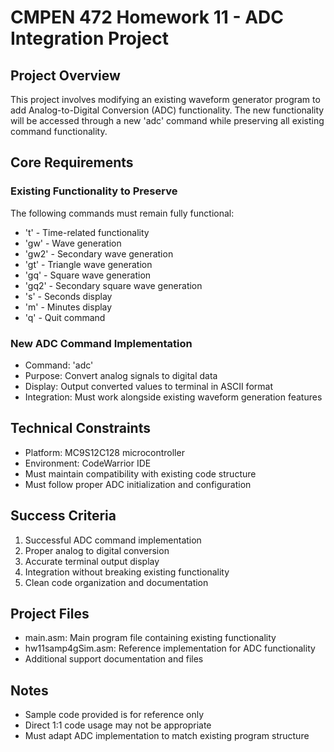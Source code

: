 # CMPEN 472 Homework 11 - ADC Integration Project

## Project Overview
This project involves modifying an existing waveform generator program to add Analog-to-Digital Conversion (ADC) functionality. The new functionality will be accessed through a new 'adc' command while preserving all existing command functionality.

## Core Requirements

### Existing Functionality to Preserve
The following commands must remain fully functional:
- 't' - Time-related functionality
- 'gw' - Wave generation
- 'gw2' - Secondary wave generation
- 'gt' - Triangle wave generation
- 'gq' - Square wave generation
- 'gq2' - Secondary square wave generation
- 's' - Seconds display
- 'm' - Minutes display
- 'q' - Quit command

### New ADC Command Implementation
- Command: 'adc'
- Purpose: Convert analog signals to digital data
- Display: Output converted values to terminal in ASCII format
- Integration: Must work alongside existing waveform generation features

## Technical Constraints
- Platform: MC9S12C128 microcontroller
- Environment: CodeWarrior IDE
- Must maintain compatibility with existing code structure
- Must follow proper ADC initialization and configuration

## Success Criteria
1. Successful ADC command implementation
2. Proper analog to digital conversion
3. Accurate terminal output display
4. Integration without breaking existing functionality
5. Clean code organization and documentation

## Project Files
- main.asm: Main program file containing existing functionality
- hw11samp4gSim.asm: Reference implementation for ADC functionality
- Additional support documentation and files

## Notes
- Sample code provided is for reference only
- Direct 1:1 code usage may not be appropriate
- Must adapt ADC implementation to match existing program structure 